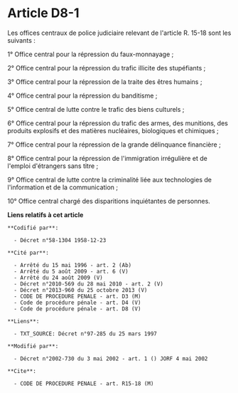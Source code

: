 # Article D8-1

Les offices centraux de police judiciaire relevant de l'article R. 15-18 sont les suivants :

1° Office central pour la répression du faux-monnayage ;

2° Office central pour la répression du trafic illicite des stupéfiants ;

3° Office central pour la répression de la traite des êtres humains ;

4° Office central pour la répression du banditisme ;

5° Office central de lutte contre le trafic des biens culturels ;

6° Office central pour la répression du trafic des armes, des munitions, des produits explosifs et des matières nucléaires,
biologiques et chimiques ;

7° Office central pour la répression de la grande délinquance financière ;

8° Office central pour la répression de l'immigration irrégulière et de l'emploi d'étrangers sans titre ;

9° Office central de lutte contre la criminalité liée aux technologies de l'information et de la communication ;

10° Office central chargé des disparitions inquiétantes de personnes.

**Liens relatifs à cet article**

	**Codifié par**:

	  - Décret n°58-1304 1958-12-23

	**Cité par**:

	  - Arrêté du 15 mai 1996 - art. 2 (Ab)
	  - Arrêté du 5 août 2009 - art. 6 (V)
	  - Arrêté du 24 août 2009 (V)
	  - Décret n°2010-569 du 28 mai 2010 - art. 2 (V)
	  - Décret n°2013-960 du 25 octobre 2013 (V)
	  - CODE DE PROCEDURE PENALE - art. D3 (M)
	  - Code de procédure pénale - art. D4 (V)
	  - Code de procédure pénale - art. D8 (V)

	**Liens**:

	  - TXT_SOURCE: Décret n°97-285 du 25 mars 1997

	**Modifié par**:

	  - Décret n°2002-730 du 3 mai 2002 - art. 1 () JORF 4 mai 2002

	**Cite**:

	  - CODE DE PROCEDURE PENALE - art. R15-18 (M)
